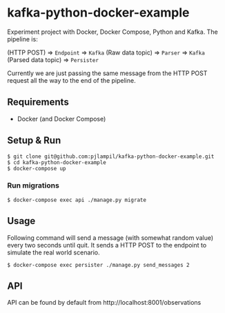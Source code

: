 # kafka-python-docker-example
Experiment project with Docker, Docker Compose, Python and Kafka. The pipeline is:

(HTTP POST) => `Endpoint` => `Kafka` (Raw data topic) => `Parser` => `Kafka` (Parsed data topic) => `Persister`

Currently we are just passing the same message from the HTTP POST request all the way to the end of the pipeline.

## Requirements
- Docker (and Docker Compose)

## Setup & Run
```
$ git clone git@github.com:pjlampil/kafka-python-docker-example.git
$ cd kafka-python-docker-example
$ docker-compose up
```

### Run migrations
```
$ docker-compose exec api ./manage.py migrate
```

## Usage
Following command will send a message (with somewhat random value) every two seconds until quit. It sends a HTTP POST to the endpoint to simulate the real world scenario.
```
$ docker-compose exec persister ./manage.py send_messages 2
```

## API
API can be found by default from http://localhost:8001/observations
